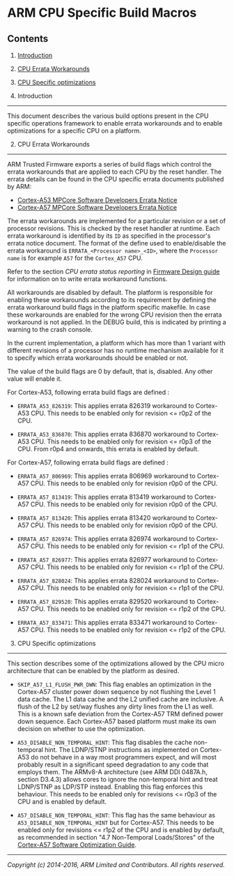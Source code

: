 ARM CPU Specific Build Macros
=============================

Contents
--------

1.  [Introduction](#1--introduction)
2.  [CPU Errata Workarounds](#2--cpu-errata-workarounds)
3.  [CPU Specific optimizations](#3--cpu-specific-optimizations)


1.  Introduction
----------------

This document describes the various build options present in the CPU specific
operations framework to enable errata workarounds and to enable optimizations
for a specific CPU on a platform.

2.  CPU Errata Workarounds
--------------------------

ARM Trusted Firmware exports a series of build flags which control the
errata workarounds that are applied to each CPU by the reset handler. The
errata details can be found in the CPU specific errata documents published
by ARM:

*   [Cortex-A53 MPCore Software Developers Errata Notice][A53 Errata Notice]
*   [Cortex-A57 MPCore Software Developers Errata Notice][A57 Errata Notice]

The errata workarounds are implemented for a particular revision or a set of
processor revisions. This is checked by the reset handler at runtime. Each
errata workaround is identified by its `ID` as specified in the processor's
errata notice document. The format of the define used to enable/disable the
errata workaround is `ERRATA_<Processor name>_<ID>`, where the `Processor name`
is for example `A57` for the `Cortex_A57` CPU.

Refer to the section _CPU errata status reporting_ in [Firmware Design
guide][Firmware Design] for information on to write errata workaround functions.

All workarounds are disabled by default. The platform is responsible for
enabling these workarounds according to its requirement by defining the
errata workaround build flags in the platform specific makefile. In case
these workarounds are enabled for the wrong CPU revision then the errata
workaround is not applied. In the DEBUG build, this is indicated by
printing a warning to the crash console.

In the current implementation, a platform which has more than 1 variant
with different revisions of a processor has no runtime mechanism available
for it to specify which errata workarounds should be enabled or not.

The value of the build flags are 0 by default, that is, disabled. Any other
value will enable it.

For Cortex-A53, following errata build flags are defined :

*   `ERRATA_A53_826319`: This applies errata 826319 workaround to Cortex-A53
     CPU. This needs to be enabled only for revision <= r0p2 of the CPU.

*   `ERRATA_A53_836870`: This applies errata 836870 workaround to Cortex-A53
     CPU. This needs to be enabled only for revision <= r0p3 of the CPU. From
     r0p4 and onwards, this errata is enabled by default.

For Cortex-A57, following errata build flags are defined :

*   `ERRATA_A57_806969`: This applies errata 806969 workaround to Cortex-A57
     CPU. This needs to be enabled only for revision r0p0 of the CPU.

*   `ERRATA_A57_813419`: This applies errata 813419 workaround to Cortex-A57
     CPU. This needs to be enabled only for revision r0p0 of the CPU.

*   `ERRATA_A57_813420`: This applies errata 813420 workaround to Cortex-A57
     CPU. This needs to be enabled only for revision r0p0 of the CPU.

*   `ERRATA_A57_826974`: This applies errata 826974 workaround to Cortex-A57
     CPU. This needs to be enabled only for revision <= r1p1 of the CPU.

*   `ERRATA_A57_826977`: This applies errata 826977 workaround to Cortex-A57
     CPU. This needs to be enabled only for revision <= r1p1 of the CPU.

*   `ERRATA_A57_828024`: This applies errata 828024 workaround to Cortex-A57
     CPU. This needs to be enabled only for revision <= r1p1 of the CPU.

*   `ERRATA_A57_829520`: This applies errata 829520 workaround to Cortex-A57
     CPU. This needs to be enabled only for revision <= r1p2 of the CPU.

*   `ERRATA_A57_833471`: This applies errata 833471 workaround to Cortex-A57
     CPU. This needs to be enabled only for revision <= r1p2 of the CPU.

3.  CPU Specific optimizations
------------------------------

This section describes some of the optimizations allowed by the CPU micro
architecture that can be enabled by the platform as desired.

*    `SKIP_A57_L1_FLUSH_PWR_DWN`: This flag enables an optimization in the
     Cortex-A57 cluster power down sequence by not flushing the Level 1 data
     cache. The L1 data cache and the L2 unified cache are inclusive. A flush
     of the L2 by set/way flushes any dirty lines from the L1 as well. This
     is a known safe deviation from the Cortex-A57 TRM defined power down
     sequence. Each Cortex-A57 based platform must make its own decision on
     whether to use the optimization.

*    `A53_DISABLE_NON_TEMPORAL_HINT`: This flag disables the cache non-temporal
     hint. The LDNP/STNP instructions as implemented on Cortex-A53 do not behave
     in a way most programmers expect, and will most probably result in a
     significant speed degradation to any code that employs them. The ARMv8-A
     architecture (see ARM DDI 0487A.h, section D3.4.3) allows cores to ignore
     the non-temporal hint and treat LDNP/STNP as LDP/STP instead. Enabling this
     flag enforces this behaviour. This needs to be enabled only for revisions
     <= r0p3 of the CPU and is enabled by default.

*    `A57_DISABLE_NON_TEMPORAL_HINT`: This flag has the same behaviour as
     `A53_DISABLE_NON_TEMPORAL_HINT` but for Cortex-A57. This needs to be
     enabled only for revisions <= r1p2 of the CPU and is enabled by default,
     as recommended in section "4.7 Non-Temporal Loads/Stores" of the
     [Cortex-A57 Software Optimization Guide][A57 SW Optimization Guide].

- - - - - - - - - - - - - - - - - - - - - - - - - - - - - - - - - - - - - - -

_Copyright (c) 2014-2016, ARM Limited and Contributors. All rights reserved._

[A57 SW Optimization Guide]: http://infocenter.arm.com/help/topic/com.arm.doc.uan0015b/Cortex_A57_Software_Optimization_Guide_external.pdf
[A53 Errata Notice]:         http://infocenter.arm.com/help/topic/com.arm.doc.epm048406/index.html
[A57 Errata Notice]:         http://infocenter.arm.com/help/topic/com.arm.doc.epm049219/cortex_a57_mpcore_software_developers_errata_notice.pdf
[Firmware Design]:           firmware-design.md

